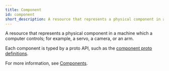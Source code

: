 ```yaml
---
title: Component
id: component
short_description: A resource that represents a physical component in a machine which a computer controls; for example, a servo, a camera, or an arm.
---
```


A resource that represents a physical component in a machine which a computer controls; for example, a servo, a camera, or an arm.

Each component is typed by a proto API, such as the [component proto definitions](https://github.com/viamrobotics/api/tree/main/proto/viam/component).

For more information, see [Components](/configure/#components).

